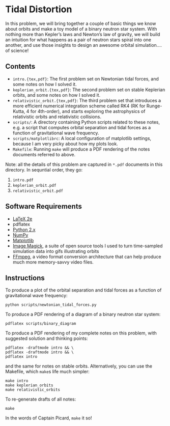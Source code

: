 Tidal Distortion
================

In this problem, we will bring together a couple of basic things we know about orbits and make a toy model of a binary neutron star system. With nothing more than Kepler’s laws and Newton’s law of gravity, we will build an intuition for what happens as a pair of neutron stars spiral into one another, and use those insights to design an awesome orbital simulation.... of science!

Contents
--------

* `intro.{tex,pdf}`: The first problem set on Newtonian tidal forces, and some notes on how I solved it.
* `keplerian_orbit.{tex,pdf}`: The second problem set on stable Keplerian orbits, and some notes on how I solved it.
* `relativistic_orbit.{tex,pdf}`: The third problem set that introduces a more efficient numerical integration scheme called RK4 (RK for Runge-Kutta, 4 for 4th-order), and starts exploring the astrophysics of relativistic orbits and relativistic collisions.
* `scripts/`: A directory containing Python scripts related to these notes, e.g. a script that computes orbital separation and tidal forces as a function of gravitational wave frequency.
* `scripts/matplotlibrc`: A local configuration of matplotlib settings, because I am very picky about how my plots look.
* `Makefile`: Running `make` will produce a PDF rendering of the notes documents referred to above.

Note: all the details of this problem are captured in `*.pdf` documents in this directory. In sequntial order, they go:

1. `intro.pdf`
2. `keplerian_orbit.pdf`
3. `relativistic_orbit.pdf`

Software Requirements
---------------------

* [LaTeX 2e](https://www.latex-project.org/get/)
* pdflatex
* [Python 2.x](https://www.python.org)
* [NumPy](http://www.numpy.org)
* [Matplotlib](http://matplotlib.org)
* [Image Magick](http://www.imagemagick.org/script/index.php), a suite of open source tools I used to turn time-sampled simulation data into gifs illustrating orbits
* [FFmpeg](https://ffmpeg.org), a video format conversion architecture that can help produce much more memory-savvy video files.

Instructions
------------

To produce a plot of the orbital separation and tidal forces as a function of gravitational wave frequency:

```
python scripts/newtonian_tidal_forces.py
```

To produce a PDF rendering of a diagram of a binary neutron star system:

```
pdflatex scripts/binary_diagram
```

To produce a PDF rendering of my complete notes on this problem, with suggested solution and thinking points:

```
pdflatex -draftmode intro && \
pdflatex -draftmode intro && \
pdflatex intro
```

and the same for notes on stable orbits. Alternatively, you can use the Makefile, which `make`s life much simpler:

```
make intro
make keplerian_orbits
make relativistic_orbits
```

To re-generate drafts of all notes:

```
make
```

In the words of Captain Picard, `make` it so!
